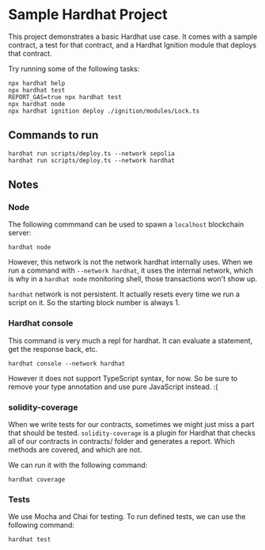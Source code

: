 # Sample Hardhat Project

This project demonstrates a basic Hardhat use case. It comes with a sample contract, a test for that contract, and a Hardhat Ignition module that deploys that contract.

Try running some of the following tasks:

```shell
npx hardhat help
npx hardhat test
REPORT_GAS=true npx hardhat test
npx hardhat node
npx hardhat ignition deploy ./ignition/modules/Lock.ts
```

## Commands to run

```
hardhat run scripts/deploy.ts --network sepolia
hardhat run scripts/deploy.ts --network hardhat
```

## Notes
### Node
The following commmand can be used to spawn a `localhost` blockchain server:

```shell
hardhat node
```

However, this network is not the network hardhat internally uses.
When we run a command with `--network hardhat`, it uses the internal network,
which is why in a `hardhat node` monitoring shell, those transactions won't show up.

`hardhat` network is not persistent. It actually resets every time we run a script
on it. So the starting block number is always 1.

### Hardhat console
This command is very much a repl for hardhat. It can evaluate a statement, get the response back, etc.

```
hardhat console --network hardhat
```

However it does not support TypeScript syntax, for now. So be sure to remove your type
annotation and use pure JavaScript instead. :(

### solidity-coverage
When we write tests for our contracts, sometimes we might just miss a part that should be tested.
`solidity-coverage` is a plugin for Hardhat that checks all of our contracts in contracts/ folder
and generates a report. Which methods are covered, and which are not.

We can run it with the following command:

```
hardhat coverage
```

### Tests
We use Mocha and Chai for testing.
To run defined tests, we can use the following command:

```
hardhat test
```
